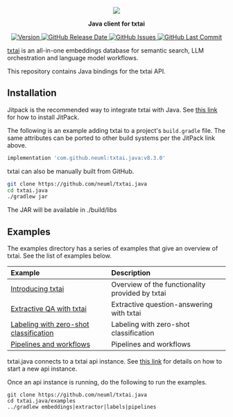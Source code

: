 <p align="center">
    <img src="https://raw.githubusercontent.com/neuml/txtai/master/logo.png"/>
</p>

<p align="center">
    <b>Java client for txtai</b>
</p>

<p align="center">
    <a href="https://github.com/neuml/txtai.java/releases">
        <img src="https://img.shields.io/github/release/neuml/txtai.java.svg?style=flat&color=success" alt="Version"/>
    </a>
    <a href="https://github.com/neuml/txtai.java/releases">
        <img src="https://img.shields.io/github/release-date/neuml/txtai.java.svg?style=flat&color=blue" alt="GitHub Release Date"/>
    </a>
    <a href="https://github.com/neuml/txtai.java/issues">
        <img src="https://img.shields.io/github/issues/neuml/txtai.java.svg?style=flat&color=success" alt="GitHub Issues"/>
    </a>
    <a href="https://github.com/neuml/txtai.java">
        <img src="https://img.shields.io/github/last-commit/neuml/txtai.java.svg?style=flat&color=blue" alt="GitHub Last Commit"/>
    </a>
</p>

[txtai](https://github.com/neuml/txtai) is an all-in-one embeddings database for semantic search, LLM orchestration and language model workflows.

This repository contains Java bindings for the txtai API.

## Installation

Jitpack is the recommended way to integrate txtai with Java. See [this link](https://jitpack.io/) for how to install JitPack.

The following is an example adding txtai to a project's `build.gradle` file. The same attributes can be ported to other build systems per the JitPack link above.

```gradle
implementation 'com.github.neuml:txtai.java:v8.3.0'
```

txtai can also be manually built from GitHub.

```bash
git clone https://github.com/neuml/txtai.java
cd txtai.java
./gradlew jar
```

The JAR will be available in ./build/libs

## Examples
The examples directory has a series of examples that give an overview of txtai. See the list of examples below.

| Example     |      Description      |
|:----------|:-------------|
| [Introducing txtai](https://github.com/neuml/txtai.java/blob/master/examples/src/main/java/EmbeddingsDemo.java) | Overview of the functionality provided by txtai |
| [Extractive QA with txtai](https://github.com/neuml/txtai.java/blob/master/examples/src/main/java/ExtractorDemo.java) | Extractive question-answering with txtai |
| [Labeling with zero-shot classification](https://github.com/neuml/txtai.java/blob/master/examples/src/main/java/LabelsDemo.java) | Labeling with zero-shot classification |
| [Pipelines and workflows](https://github.com/neuml/txtai.java/blob/master/examples/src/main/java/PipelinesDemo.java) | Pipelines and workflows |

txtai.java connects to a txtai api instance. See [this link](https://neuml.github.io/txtai/api/) for details on how to start a new api instance.

Once an api instance is running, do the following to run the examples.

```
git clone https://github.com/neuml/txtai.java
cd txtai.java/examples
../gradlew embeddings|extractor|labels|pipelines
```
